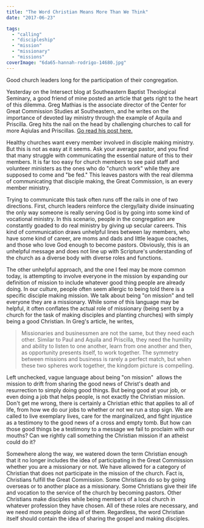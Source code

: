 ```yaml
---
title: "The Word Christian Means More Than We Think"
date: "2017-06-23"

tags: 
  - "calling"
  - "discipleship"
  - "mission"
  - "missionary"
  - "missions"
coverImage: "6da65-hannah-rodrigo-14680.jpg"
---
```


Good church leaders long for the participation of their congregation.

Yesterday on the Intersect blog at Southeastern Baptist Theological Seminary, a good friend of mine posted an article that gets right to the heart of this dilemma. Greg Mathias is the associate director of the Center for Great Commission Studies at Southeastern, and he writes on the importance of devoted lay ministry through the example of Aquila and Priscilla. Greg hits the nail on the head by challenging churches to call for more Aqiulas and Priscillas. [Go read his post here.](http://intersectproject.org/faith-and-work/need-aquilas-priscillas/)

Healthy churches want every member involved in disciple making ministry. But this is not as easy at it seems. Ask your average pastor, and you find that many struggle with communicating the essential nature of this to their members. It is far too easy for church members to see paid staff and volunteer ministers as the ones who do "church work" while they are supposed to come and "be fed." This leaves pastors with the real dilemma of communicating that disciple making, the Great Commission, is an every member ministry.

Trying to communicate this task often runs off the rails in one of two directions. First, church leaders reinforce the clergy/laity divide insinuating the only way someone is really serving God is by going into some kind of vocational ministry. In this scenario, people in the congregation are constantly goaded to do real ministry by giving up secular careers. This kind of communication draws unhelpful lines between lay members, who have some kind of career, are moms and dads and little league coaches, and those who love God enough to become pastors. Obviously, this is an unhelpful message and does not line up with Scripture's understanding of the church as a diverse body with diverse roles and functions.

The other unhelpful approach, and the one I feel may be more common today, is attempting to involve everyone in the mission by expanding our definition of mission to include whatever good thing people are already doing. In our culture, people often seem allergic to being told there is a specific disciple making mission. We talk about being "on mission" and tell everyone they are a missionary. While some of this language may be helpful, it often conflates the actual role of missionary (being sent by a church for the task of making disciples and planting churches) with simply being a good Christian. In Greg's article, he writes,

> Missionaries and businessmen are not the same, but they need each other. Similar to Paul and Aquila and Priscilla, they need the humility and ability to listen to one another, learn from one another and then, as opportunity presents itself, to work together. The symmetry between missions and business is rarely a perfect match, but when these two spheres work together, the kingdom picture is compelling.

Left unchecked, vague language about being "on mission"  allows the mission to drift from sharing the good news of Christ's death and resurrection to simply doing good things. But being good at your job, or even doing a job that helps people, is not exactly the Christian mission. Don't get me wrong, there is certainly a Christian ethic that applies to all of life, from how we do our jobs to whether or not we run a stop sign. We are called to live exemplary lives, care for the marginalized, and fight injustice as a testimony to the good news of a cross and empty tomb. But how can those good things be a testimony to a message we fail to proclaim with our mouths? Can we rightly call something the Christian mission if an atheist could do it?

Somewhere along the way, we watered down the term Christian enough that it no longer includes the idea of participating in the Great Commission whether you are a missionary or not. We have allowed for a category of Christian that does not participate in the mission of the church. Fact is, Christians fulfill the Great Commission. Some Christians do so by going overseas or to another place as a missionary. Some Christians give their life and vocation to the service of the church by becoming pastors. Other Christians make disciples while being members of a local church in whatever profession they have chosen. All of these roles are necessary, and we need more people doing all of them. Regardless, the word Christian itself should contain the idea of sharing the gospel and making disciples.
